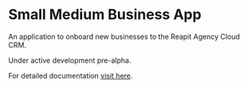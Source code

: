 # Small Medium Business App

An application to onboard new businesses to the Reapit Agency Cloud CRM.

Under active development pre-alpha.

For detailed documentation [visit here](https://foundations-documentation.reapit.cloud/open-source/packages#smb-small-businesses-app).
